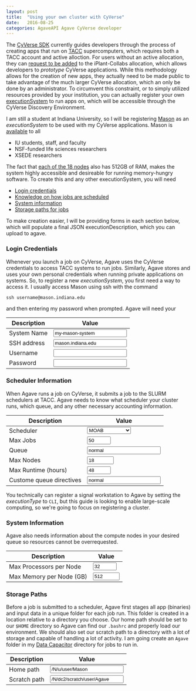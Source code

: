 ```yaml
---
layout: post
title:  "Using your own cluster with CyVerse"
date:   2016-08-25
categories: AgaveAPI Agave CyVerse developer
---
```

<script>
var systemVals = ["id", "host"];
function gVal(id) {
	return document.getElementById(id).value
}
function updateJSON() {
	// Create systemJSON
	var systemJSON = {
		description:"Personal executionSystem for Mason",
		type:"EXECUTION",
		name:"IU Mason",
		site:"indiana.edu",
		executionType:"HPC",
		startupScript:"./bashrc",
		default:false,
	};
	systemJSON.id = gVal("id").replace(/ /g, '-');
	systemJSON.login = {
		port:22,
		protocol:"SSH",
		host:gVal("host"),
		auth:{
			username:gVal("username"),
			password:gVal("password"),
			type:"PASSWORD"
		}
	};
	systemJSON.queues = [{
		maxProcessorsPerNode:gVal("maxPPN"),
		maxMemoryPerNode:gVal("maxMEM"),
		name:gVal("queue"),
		maxNodes:gVal("maxNodes"),
		maxRequestedTime:gVal("runtime")+":00:00",
		customDirectives:gVal("directives"),
		default:true
	}];
	systemJSON.maxSystemJobs = gVal("maxJobs");
	systemJSON.scheduler = gVal("scheduler");
	
	systemJSON.scratchDir = gVal("scratchDir");
	systemJSON.storage = {
		mirror:false,
		port:22,
		homeDir:gVal("homeDir"),
		protocol:"SFTP",
		host:gVal("host"),
		rootDir:"/",
		auth:{
			username:gVal("username"),
			password:gVal("password"),
			type:"PASSWORD"
		}
	};
	// Insert JSON into HTML
	document.getElementById("outJSON").innerHTML = JSON.stringify(systemJSON, null, 2);
}
updateJSON();
</script>

The [CyVerse SDK](https://github.com/cyverse/cyverse-sdk) currently guides developers through the process of creating apps that run on [TACC](https://www.tacc.utexas.edu/) supercomputers, which requires both a TACC account and active alloction. For users without an active allocation, they can [request to be added](https://github.com/cyverse/cyverse-sdk/blob/dee56dfbd6e18ef25066a4acec66ba834242b827/docs/iplant-assumptions.md) to the iPlant-Collabs allocation, which allows developers to *prototype* CyVerse applications. While this methodology allows for the creation of new apps, they actually need to be made public to take advantage of the much larger CyVerse allocation, which an only be done by an administrator. To circumvent this constraint, or to simply utilized resources provided by your institution, you can actually register your own [executionSystem](http://developer.agaveapi.co/#execution-systems) to run apps on, which will be accessible through the CyVerse Discovery Environment.

I am still a student at Indiana University, so I will be registering [Mason](https://kb.iu.edu/d/bbhh) as an *executionSystem* to be used with my CyVerse applications. Mason is [available](https://kb.iu.edu/d/bbhh#account) to all

- IU students, staff, and faculty
- NSF-funded life sciences researchers
- XSEDE researchers

The fact that [each of the 18 nodes](https://kb.iu.edu/d/bbhh#info) also has 512GB of RAM, makes the system highly accessible and desireable for running memory-hungry software. To create this and any other executionSystem, you will need

- [Login credentials](#login-credentials)
- [Knowledge on how jobs are scheduled](#scheduler-information)
- [System information](#system-information)
- [Storage paths for jobs](#storage-paths)

To make creation easier, I will be providing forms in each section below, which will populate a final JSON executionDescription, which you can upload to agave.

### Login Credentials

Whenever you launch a job on CyVerse, Agave uses the CyVerse credentials to access TACC systems to run jobs. Similarly, Agave stores and uses your own personal credentials when running private applications on systems. So, to register a new *executionSystem*, you first need a way to access it. I usually access Mason using ssh with the command

```shell
ssh username@mason.indiana.edu
```

and then entering my password when prompted. Agave will need your

| Description | Value |
|--|--|
| System Name | <input type="text" id="id" style="width:200px; box-sizing:border-box;" value="my-mason-system" oninput="updateJSON()"> |
| SSH address | <input type="text" id="host" style="width:200px; box-sizing:border-box;" value="mason.indiana.edu"> |
| Username | <input type="text" id="username" style="width:200px; box-sizing:border-box;"> |
| Password | <input type="password" id="password" style="width:200px; box-sizing:border-box;"> |

### Scheduler Information

When Agave runs a job on CyVerse, it submits a job to the SLURM schedulers at TACC. Agave needs to know what scheduler your cluster runs, which queue, and any other necessary accounting information.

| Description | Value |
|--|--|
| Scheduler | <select id="scheduler"><option value="MOAB">MOAB</option><option value="SLURM">SLURM</option><option value="LSF">LSF</option><option value="LOADLEVELER">LOADLEVELER</option><option value="PBS">PBS</option><option value="SGE">SGE</option><option value="FORK">FORK</option><option value="COBALT">COBALT</option><option value="TORQUE">TORQUE</option></select> |
| Max Jobs | <input type="number" id="maxJobs" min="-1" max="100" value="50"> |
| Queue | <input type="text" id="queue" style="width:200px; box-sizing:border-box;" value="normal"> |
| Max Nodes | <input type="number" id="maxNodes" min="-1" max="1000" value="18"> |
| Max Runtime (hours) | <input type="number" id="runtime" min="-1" max="120" value="48"> |
| Custome queue directives | <input type="text" id="directives" style="width:200px; box-sizing:border-box;" value="normal"> |

You technically can register a signal workstation to Agave by setting the *executionType* to `CLI`, but this guide is looking to enable large-scale computing, so we're going to focus on registering a cluster.

### System Information

Agave also needs information about the compute nodes in your desired queue so resources cannot be overrequested.

| Description | Value |
|--|--|
| Max Processors per Node | <input type="number" id="maxPPN" min="-1" max="128" value="32"> |
| Max Memory per Node (GB) | <input type="number" id="maxMEM" min="-1" max="4000" value="512"> |

### Storage Paths

Before a job is submitted to a scheduler, Agave first stages all app (binaries) and input data in a unique folder for each job run. This folder is created in a location relative to a directory you choose.
Our home path should be set to our `$HOME` directory so Agave can find our `.bashrc` and properly load our environment.
We should also set our scratch path to a directory with a lot of storage and capable of handling a lot of activity. I am going create an `Agave` folder in my [Data Capacitor](https://kb.iu.edu/d/avvh) directory for jobs to run in.

| Description | Value |
|--|--|
| Home path | <input type="text" id="homeDir" style="width:200px; box-sizing:border-box;" value="/N/u/user/Mason"> |
| Scratch path | <input type="text" id="scratchDir" style="width:200px; box-sizing:border-box;" value="/N/dc2/scratch/user/Agave"> |

<div class="language-json highlighter-rouge"><pre class="highlight"><code id="outJSON"></code></pre></div>
